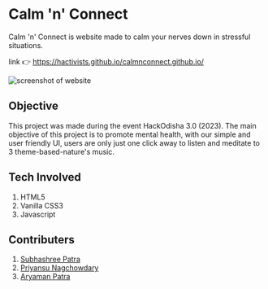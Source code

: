 # Calm 'n' Connect

Calm 'n' Connect is website made to calm your nerves down in stressful situations.

link 👉 <https://hactivists.github.io/calmnconnect.github.io/>

![screenshot of website](https://github.com/Hactivists/calmnconnect.github.io/assets/144481104/c08ae308-1787-4482-ba98-d62e4686d557)


## Objective

This project was made during the event HackOdisha 3.0 (2023). The main objective of this project is to promote mental health, with our simple and user friendly UI, users are only just one click away to listen and meditate to 3 theme-based-nature's music.

## Tech Involved

1. HTML5
2. Vanilla CSS3
3. Javascript

## Contributers

1. [Subhashree Patra](https://github.com/SubhashreePatra33/)
2. [Priyansu Nagchowdary](https://github.com/PriyansuNagC/)
3. [Aryaman Patra](https://github.com/AryamanPatra/)
